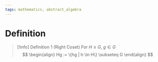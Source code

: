 ```yaml
---
tags: mathematics, abstract_algebra
---
```


# Definition

> [!info] Definition 1 (Right Coset)
> For $H \leq G$, $g \in G$
> $$
> \begin{align}
> Hg := \{hg | h \in H\} \subseteq G
> \end{align}
> $$